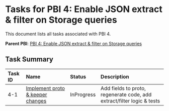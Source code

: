 # Tasks for PBI 4: Enable JSON extract & filter on Storage queries

This document lists all tasks associated with PBI 4.

**Parent PBI**: [PBI 4: Enable JSON extract & filter on Storage queries](./prd.md)

## Task Summary

| Task ID | Name | Status | Description |
| :------ | :--------------------------------------- | :------- | :--------------------------------- |
| 4-1 | [Implement proto & keeper changes](./4-1.md) | InProgress | Add fields to proto, regenerate code, add extract/filter logic & tests | 
